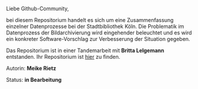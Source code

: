 Liebe Github-Community,

bei diesem Repositorium handelt es sich um eine Zusammenfassung einzelner Datenprozesse bei der Stadtbibliothek Köln. Die Problematik im Datenprozess der Bildarchivierung wird eingehender beleuchtet und es wird ein konkreter Software-Vorschlag zur Verbesserung der Situation gegeben. 

Das Repositorium ist in einer Tandemarbeit mit **Britta Lelgemann** entstanden. Ihr Repositorium ist [hier](https://github.com/BLelgemann/malis_aufgabe-T9-1) zu finden.

Autorin: **Meike Rietz**

Status: **in Bearbeitung**
